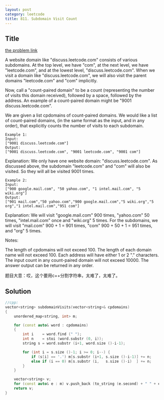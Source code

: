 ```yaml
---
layout: post
category: leetcode
title: 811. Subdomain Visit Count
---
```

## Title
[the problem link](https://leetcode.com/problems/subdomain-visit-count/description/)

A website domain like "discuss.leetcode.com" consists of various subdomains. At the top level, we have "com", at the next level, we have "leetcode.com", and at the lowest level, "discuss.leetcode.com". When we visit a domain like "discuss.leetcode.com", we will also visit the parent domains "leetcode.com" and "com" implicitly.

Now, call a "count-paired domain" to be a count (representing the number of visits this domain received), followed by a space, followed by the address. An example of a count-paired domain might be "9001 discuss.leetcode.com".

We are given a list cpdomains of count-paired domains. We would like a list of count-paired domains, (in the same format as the input, and in any order), that explicitly counts the number of visits to each subdomain.

	Example 1:
	Input: 
	["9001 discuss.leetcode.com"]
	Output: 
	["9001 discuss.leetcode.com", "9001 leetcode.com", "9001 com"]

Explanation: 
We only have one website domain: "discuss.leetcode.com". As discussed above, the subdomain "leetcode.com" and "com" will also be visited. So they will all be visited 9001 times.

	Example 2:
	Input: 
	["900 google.mail.com", "50 yahoo.com", "1 intel.mail.com", "5 wiki.org"]
	Output: 
	["901 mail.com","50 yahoo.com","900 google.mail.com","5 wiki.org","5 org","1 intel.mail.com","951 com"]

Explanation: 
We will visit "google.mail.com" 900 times, "yahoo.com" 50 times, "intel.mail.com" once and "wiki.org" 5 times. For the subdomains, we will visit "mail.com" 900 + 1 = 901 times, "com" 900 + 50 + 1 = 951 times, and "org" 5 times.

Notes:

The length of cpdomains will not exceed 100. 
The length of each domain name will not exceed 100.
Each address will have either 1 or 2 "." characters.
The input count in any count-paired domain will not exceed 10000.
The answer output can be returned in any order.

题目大意：哎，这个要用c++分割字符串，太难了，太难了。

## Solution
```c++
//cpp:
vector<string> subdomainVisits(vector<string>& cpdomains) 
{    
    unordered_map<string, int> m; 

    for (const auto& word : cpdomains) 
    {
        int i    = word.find (" "); 
        int n    = stoi (word.substr (0, i)); 
        string s = word.substr (i+1, word.size ()-i-1);

        for (int i = s.size ()-1; i >= 0; i--) {
            if (s[i] == '.') m[s.substr (i+1, s.size ()-i-1)] += n; 
            else if (i == 0) m[s.substr (i,   s.size ()-i)  ] += n;
        }
    }

    vector<string> v;
    for (const auto& e : m) v.push_back (to_string (e.second) + " " + e.first);
    return v;
}
```

